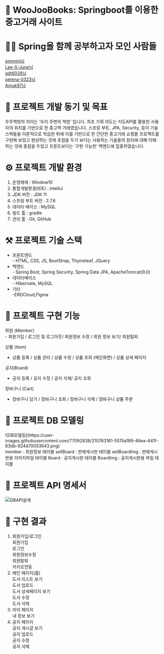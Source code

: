<h1>📢 WooJooBooks: Springboot를 이용한 중고거래 사이트</h1>

<h1>🙋‍♂️ Spring을 함께 공부하고자 모인 사람들</h1>
<a href="https://github.com/simmini">simmini님</a> <br/>
<a href="https://github.com/Lee-S-June">Lee-S-June님</a><br/>
<a href="https://github.com/qdt6028">qdt6028님</a><br/> 
<a href="https://github.com/serena-0323">serena-0323님</a><br/> 
<a href="https://github.com/Amuk97">Amuk97님</a><br/> 


<h1>🎯 프로젝트 개발 동기 및 목표</h1>
우주책방의 의미는  ‘우리 주변의 책방’ 입니다.
최초 기획 의도는 지도API를 활용한 사용자의 위치를 기반으로 한 중고책 거래였습니다.
스프링 부트, JPA, Security, 등이 기술스택들을 이론적으로 학습한 뒤에 이를 기반으로 한 간단한 중고거래
 쇼핑몰 프로젝트를 구현해 보았고 완성하는 것에 초점을 두기 보다는 사용하는 기술들의 원리에 대해 
이해하는 것에 중점을 두었고 프론트보다는 ‘구현 가능한’ 백엔드에 집중하였습니다.


<h1>⚙️ 프로젝트 개발 환경</h1>
  <ol>
  <li>운영체제 : Window10</li>
  <li>통합개발환경(IDE) : IntelliJ</li>
  <li>JDK 버전 : JDK 11</li>
  <li>스프링 부트 버전 : 2.7.6 </li>
  <li>데이터 베이스 : MySQL</li>
  <li>빌드 툴 : gradle</li>
  <li>관리 툴 : Git, GitHub</li>
 </ol>
 
 
<h1>⚒️ 프로젝트 기술 스택</h1>
<ul>
  <li>프론트엔드</li>
- HTML, CSS, JS, BootStrap, Thymeleaf, JQuery
<li>백엔드</li>
- Spring Boot, Spring Security, Spring Data JPA, ApacheTomcat(9.0)
<li>데이터베이스</li>
- Hibernate, MySQL
<li>기타</li>
-ERDCloud,Flgma
 </ul>

<h1>📜 프로젝트 구현 기능</h1>
회원 (Member)<br/>
- 회원가입 / 로그인 및 로그아웃/ 회원정보 수정 / 회원 정보 보기/ 회원탈퇴<br/>

상품 (Item)<br/>
- 상품 등록 / 상품 관리 / 상품 수정 / 상품 조회 (메인화면) / 상품 상세 페이지<br/>

공지(Board)<br/>
- 공지 등록 / 공지 수정 / 공지 삭제/ 공지 조회<br/>

장바구니 (Cart)<br/>
- 장바구니 담기 / 장바구니 조회 / 장바구니 삭제 / 장바구니 상품 주문<br/>


<h1>📂 프로젝트 DB 모델링</h1>
![DB모델링](https://user-images.githubusercontent.com/77092838/210763161-5515a189-46ea-441f-83db-924d70053643.png)

<br/>
member : 회원정보 테이블
sellBoard : 판매게시판 테이블
sellBoardImg : 판매게시판용 이미지파일 테이블
Board : 공지게시판 테이블
BoardImg : 공지게시판용 파일 테이블


<h1>📜 프로젝트 API 명세서</h1>

![DBAPI설계](https://user-images.githubusercontent.com/77092838/210763757-105df151-104a-403f-a0dc-c1c7fe4c561d.png)


<h1>🎯 구현 결과</h1>
<ol>
 <li>회원가입/로그인</li>
 회원가입<br/>
 로그인<br/>
 회원정보수정</br>
 회원탈퇴</br>
 카카오연동</br>

 <li>메인 페이지(홈)</li>
 도서 리스트 보기<br/>
 도서 업로드<br/>
 도서 상세페이지 보기<br/>
 도서 수정</br>
 도서 삭제</br>
 
 <li>마이 페이지</li>
 <!--좋아요 내역, 판매/구매 내역<br/>-->
 내 정보 보기<br/>
 
 <li>공지 페이지</li>
 공지 게시글 보기<br/>
 공지 업로드<br/>
 공지 수정<br/>
 공지 삭제<br/>
</ol>

